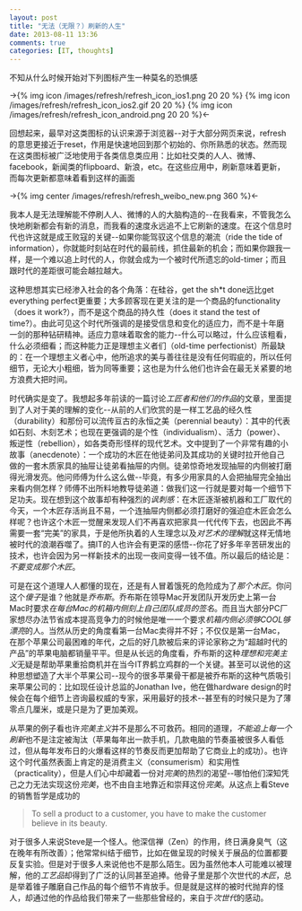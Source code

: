 ```yaml
---
layout: post
title: "无法（无限？）刷新的人生"
date: 2013-08-11 13:36
comments: true
categories: [IT, thoughts]
---
```


<div>
    <style>
    .icon { 
        margin : 7px; 
    }
    </style>
</div>

不知从什么时候开始对下列图标产生一种莫名的恐惧感

->{% img icon /images/refresh/refresh_icon_ios1.png 20 20 %}
{% img icon /images/refresh/refresh_icon_ios2.gif 20 20 %}
{% img icon /images/refresh/refresh_icon_android.png 20 20 %}<-


回想起来，最早对这类图标的认识来源于浏览器--对于大部分网页来说，refresh的意思更接近于reset，作用是快速地回到那个初始的、你所熟悉的状态。然而现在这类图标被广泛地使用于各类信息类应用：比如社交类的人人、微博、facebook，新闻类的flipboard、新浪，etc。在这些应用中，刷新意味着更新，而每次更新都意味着看到这样的画面

->{% img center /images/refresh/refresh_weibo_new.png 360 %}<-

我本人是无法理解能不停刷人人、微博的人的大脑构造的--在我看来，不管我怎么快地刷新都会有新的消息，而我看的速度永远追不上它刷新的速度。在这个信息时代也许这就是成王败寇的关键--如果你能驾驭这个信息的潮流（ride the tide of information），你就能时刻站在时代的最前线，抓住最新的机会；而如果你跟我一样，是一个难以追上时代的人，你就会成为一个被时代所遗忘的old-timer；而且跟时代的差距很可能会越拉越大。

这种思想其实已经渗入社会的各个角落：在硅谷，get the sh*t done远比get everything perfect更重要；大多顾客现在更关注的是一个商品的functionality（does it work?），而不是这个商品的持久性（does it stand the test of time?）。由此可见这个时代所强调的是接受信息和变化的适应力，而不是十年磨一剑的那种钻研精神。适应力意味着取舍的能力--什么可以略过，什么应该粗看，什么必须细看；而这种能力正是理想主义者们（old-time perfectionist）所最缺的：在一个理想主义者心中，他所追求的美与善往往是没有任何瑕疵的，所以任何细节，无论大小粗细，皆为同等重要；这也是为什么他们也许会在最无关紧要的地方浪费大把时间。

时代确实是变了。我想起多年前读的一篇讨论*工匠者和他们的作品*的文章，里面提到了人对于美的理解的变化--从前的人们欣赏的是一样工艺品的经久性（durability）和那份可以流传亘古的永恒之美（perennial beauty）：其中的代表如石刻、木刻艺术；也现在更强调的是个性（individualism）、活力（power）、叛逆性（rebellion），如各类奇形怪样的现代艺术。文中提到了一个非常有趣的小故事（anecdenote）：一个成功的木匠在他徒弟问及其成功的关键时拉开他自己做的一套木质家具的抽屉让徒弟看抽屉的内侧。徒弟惊奇地发现抽屉的内侧被打磨得光滑发亮。他问师傅为什么这么做--毕竟，有多少用家具的人会把抽屉完全抽出来看内侧怎样？师傅不出所料地教导徒弟道：做我们这一行就是要对每一个细节下足功夫。现在想到这个故事却有种强烈的*讽刺感*：在木匠逐渐被机器和工厂取代的今天，一个木匠存活尚且不易，一个连抽屉内侧都必须打磨好的强迫症木匠会怎么样呢？也许这个木匠一觉醒来发现人们不再喜欢把家具一代代传下去，也因此不再需要一套“完美”的家具，于是他所执着的人生理念以及*对艺术的理解*就这样无情地被时代的浪潮吞噬了。搞IT的人也许会有更深的感悟--你花了好多年辛苦研发出的技术，也许会因为另一样新技术的出现一夜间变得一钱不值。所以最后的结论是：*不要变成那个木匠*。

可是在这个道理人人都懂的现在，还是有人冒着饿死的危险成为了*那个木匠*。你问这个*傻子*是谁？他就是*乔布斯*。乔布斯在领导Mac开发团队开发历史上第一台Mac时要求*在每台Mac的机箱内侧刻上自己团队成员的签名*。而且当大部分PC厂家想尽办法节省成本提高竞争力的时候他是唯一一个要求*机箱内侧必须够COOL够漂亮*的人。当然从历史的角度看第一台Mac卖得并不好；不仅仅是第一台Mac，在那个苹果公司最困难的年代，之后的好几款被后来的评论家称之为“超越时代的产品”的苹果电脑都销量平平。但是从长远的角度看，乔布斯的这种*理想和完美主义*无疑是帮助苹果重拾商机并在当今IT界鹤立鸡群的一个关键。甚至可以说他的这种思想塑造了大半个苹果公司--现今的很多苹果骨干都是被乔布斯的这种气质吸引来苹果公司的：比如现任设计总监的Jonathan Ive，他在做hardware design的时候会在每个细节上咨询最权威的专家，采用最好的技术--甚至有的时候只是为了薄零点几厘米，或是只是为了更加美观。

从苹果的例子看也许*完美主义*并不是那么不可救药。相同的道理，*不能追上每一个刷新*也不是注定被淘汰（苹果每年出一款手机，几款电脑的节奏虽被很多人看低过，但从每年发布日的火爆看这样的节奏反而更加帮助了它商业上的成功）。也许这个时代虽然表面上肯定的是消费主义（consumerism）和实用性（practicality），但是人们心中却藏着一份对*完美*的热烈的渴望--哪怕他们深知凭己之力无法实现这份*完美*，也不由自主地靠近和崇拜这份*完美*。从这点上看Steve的销售哲学是成功的

> To sell a product to a customer, you have to make the customer believe in its beauty.

对于很多人来说Steve是一个怪人。他深信禅（Zen）的作用，终日满身臭气（这在晚年有所改善）；他常常纠结于细节，比如在做呈现的时候关于展品的位置都要反复实验。但是对于很多人来说他也不是那么陌生。因为虽然他本人可能难以被理解，他的*工艺品*却得到了广泛的认同甚至追捧。他骨子里是那个次世代的*木匠*，总是举着锥子雕磨自己作品的每个细节不肯放手。但是就是这样的被时代抛弃的怪人，却通过他的作品给我们带来了一些那些曾经的，来自于*次世代*的感动。


